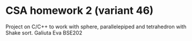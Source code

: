 # CSA homework 2 (variant 46)
Project on C/C++ to work with sphere, parallelepiped and tetrahedron with Shake sort.
Galiuta Eva BSE202

